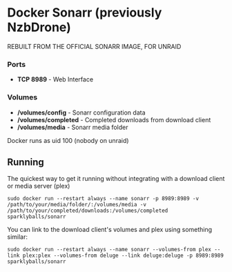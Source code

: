 # Docker Sonarr (previously NzbDrone)

REBUILT FROM THE OFFICIAL SONARR IMAGE, FOR UNRAID
### Ports
- **TCP 8989** - Web Interface

### Volumes
- **/volumes/config** - Sonarr configuration data
- **/volumes/completed** - Completed downloads from download client
- **/volumes/media** - Sonarr media folder

Docker runs as uid 100 (nobody on unraid)

## Running

The quickest way to get it running without integrating with a download client or media server (plex)
```
sudo docker run --restart always --name sonarr -p 8989:8989 -v /path/to/your/media/folder/:/volumes/media -v /path/to/your/completed/downloads:/volumes/completed sparklyballs/sonarr
```

You can link to the download client's volumes and plex using something similar:
```
sudo docker run --restart always --name sonarr --volumes-from plex --link plex:plex --volumes-from deluge --link deluge:deluge -p 8989:8989 sparklyballs/sonarr
```

